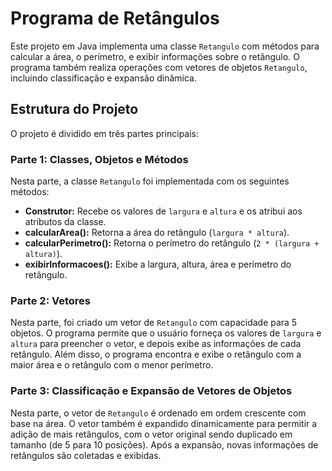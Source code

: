 # Programa de Retângulos

Este projeto em Java implementa uma classe `Retangulo` com métodos para calcular a área, o perímetro, e exibir informações sobre o retângulo. O programa também realiza operações com vetores de objetos `Retangulo`, incluindo classificação e expansão dinâmica.

## Estrutura do Projeto

O projeto é dividido em três partes principais:

### Parte 1: Classes, Objetos e Métodos

Nesta parte, a classe `Retangulo` foi implementada com os seguintes métodos:

- **Construtor:** Recebe os valores de `largura` e `altura` e os atribui aos atributos da classe.
- **calcularArea():** Retorna a área do retângulo (`largura * altura`).
- **calcularPerimetro():** Retorna o perímetro do retângulo (`2 * (largura + altura)`).
- **exibirInformacoes():** Exibe a largura, altura, área e perímetro do retângulo.

### Parte 2: Vetores

Nesta parte, foi criado um vetor de `Retangulo` com capacidade para 5 objetos. O programa permite que o usuário forneça os valores de `largura` e `altura` para preencher o vetor, e depois exibe as informações de cada retângulo. Além disso, o programa encontra e exibe o retângulo com a maior área e o retângulo com o menor perímetro.

### Parte 3: Classificação e Expansão de Vetores de Objetos

Nesta parte, o vetor de `Retangulo` é ordenado em ordem crescente com base na área. O vetor também é expandido dinamicamente para permitir a adição de mais retângulos, com o vetor original sendo duplicado em tamanho (de 5 para 10 posições). Após a expansão, novas informações de retângulos são coletadas e exibidas.
